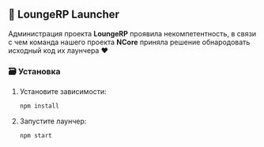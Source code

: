 ## 🚀 **LoungeRP Launcher**

Администрация проекта **LoungeRP** проявила некомпетентность, в связи с чем команда нашего проекта **NCore** приняла решение обнародовать исходный код их лаунчера ❤️

### 🗃 **Установка**

1. Установите зависимости:
   ```bash
   npm install
   ```

2. Запустите лаунчер:
   ```bash
   npm start
   ```
